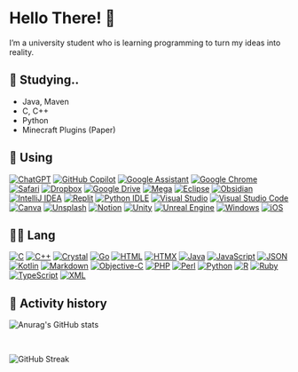 # Hello There! 👋

I’m a university student who is learning programming to turn my ideas into reality.

## 🌱 Studying..
- Java, Maven
- C, C++
- Python
- Minecraft Plugins (Paper)

## 📘 Using
[![ChatGPT](https://img.shields.io/badge/ChatGPT-74aa9c?logo=openai&logoColor=white)](#) [![GitHub Copilot](https://img.shields.io/badge/GitHub%20Copilot-000?logo=githubcopilot&logoColor=fff)](#) [![Google Assistant](https://img.shields.io/badge/Google%20Assistant-4285F4?logo=googleassistant&logoColor=fff)](#) [![Google Chrome](https://img.shields.io/badge/Google%20Chrome-4285F4?logo=GoogleChrome&logoColor=white)](#) [![Safari](https://img.shields.io/badge/Safari-006CFF?logo=safari&logoColor=fff)](#) [![Dropbox](https://img.shields.io/badge/Dropbox-0061FF?logo=dropbox&logoColor=fff)](#) [![Google Drive](https://img.shields.io/badge/Google%20Drive-4285F4?logo=googledrive&logoColor=fff)](#) [![Mega](https://img.shields.io/badge/Mega-%23D90007.svg?logo=mega&logoColor=white)](#) [![Eclipse](https://img.shields.io/badge/Eclipse-FE7A16.svg?logo=Eclipse&logoColor=white)](#) [![Obsidian](https://img.shields.io/badge/Obsidian-%23483699.svg?&logo=obsidian&logoColor=white)](#) [![IntelliJ IDEA](https://img.shields.io/badge/IntelliJIDEA-000000.svg?logo=intellij-idea&logoColor=white)](#) [![Replit](https://img.shields.io/badge/Replit-F26207?logo=replit&logoColor=fff)](#) [![Python IDLE](https://img.shields.io/badge/Python%20IDLE-3776AB?logo=python&logoColor=fff)](#) [![Visual Studio](https://custom-icon-badges.demolab.com/badge/Visual%20Studio-5C2D91.svg?&logo=visual-studio&logoColor=white)](#) [![Visual Studio Code](https://custom-icon-badges.demolab.com/badge/Visual%20Studio%20Code-0078d7.svg?logo=vsc&logoColor=white)](#) [![Canva](https://img.shields.io/badge/Canva-%2300C4CC.svg?&logo=Canva&logoColor=white)](#) [![Unsplash](https://img.shields.io/badge/Unsplash-000000?logo=Unsplash&logoColor=white)](#) [![Notion](https://img.shields.io/badge/Notion-000?logo=notion&logoColor=fff)](#) [![Unity](https://img.shields.io/badge/Unity-%23000000.svg?logo=unity&logoColor=white)](#) [![Unreal Engine](https://img.shields.io/badge/Unreal%20Engine-%23313131.svg?logo=unrealengine&logoColor=white)](#) [![Windows](https://custom-icon-badges.demolab.com/badge/Windows-0078D6?logo=windows11&logoColor=white)](#) [![iOS](https://img.shields.io/badge/iOS-000000?&logo=apple&logoColor=white)](#)

## 👨‍💻 Lang
[![C](https://img.shields.io/badge/C-00599C?logo=c&logoColor=white)](#) [![C++](https://img.shields.io/badge/C++-%2300599C.svg?logo=c%2B%2B&logoColor=white)](#) [![Crystal](https://img.shields.io/badge/Crystal-000?logo=crystal&logoColor=fff)](#) [![Go](https://img.shields.io/badge/Go-%2300ADD8.svg?&logo=go&logoColor=white)](#) [![HTML](https://img.shields.io/badge/HTML-%23E34F26.svg?logo=html5&logoColor=white)](#) [![HTMX](https://img.shields.io/badge/HTMX-36C?logo=htmx&logoColor=fff)](#) [![Java](https://img.shields.io/badge/Java-%23ED8B00.svg?logo=openjdk&logoColor=white)](#) [![JavaScript](https://img.shields.io/badge/JavaScript-F7DF1E?logo=javascript&logoColor=000)](#) [![JSON](https://img.shields.io/badge/JSON-000?logo=json&logoColor=fff)](#) [![Kotlin](https://img.shields.io/badge/Kotlin-%237F52FF.svg?logo=kotlin&logoColor=white)](#) [![Markdown](https://img.shields.io/badge/Markdown-%23000000.svg?logo=markdown&logoColor=white)](#) [![Objective-C](https://img.shields.io/badge/Objective--C-%233A95E3.svg?&logo=apple&logoColor=white)](#) [![PHP](https://img.shields.io/badge/php-%23777BB4.svg?&logo=php&logoColor=white)](#) [![Perl](https://img.shields.io/badge/Perl-%2339457E.svg?logo=perl&logoColor=white)](#) [![Python](https://img.shields.io/badge/Python-3776AB?logo=python&logoColor=fff)](#) [![R](https://img.shields.io/badge/R-%23276DC3.svg?logo=r&logoColor=white)](#) [![Ruby](https://img.shields.io/badge/Ruby-%23CC342D.svg?&logo=ruby&logoColor=white)](#) [![TypeScript](https://img.shields.io/badge/TypeScript-3178C6?logo=typescript&logoColor=fff)](#) [![XML](https://img.shields.io/badge/XML-767C52?logo=xml&logoColor=fff)](#)

## 📂 Activity history

![Anurag's GitHub stats](https://github-readme-stats.vercel.app/api?username=jkjay17803&show_icons=true&theme=dark&bg_color=00000000&icon_color=ffffff&text_color=ffffff)

&nbsp;

![GitHub Streak](https://streak-stats.demolab.com?user=jkjay17803&theme=dark&bg_color=00000000&icon_color=ffffff&text_color=ffffff)


